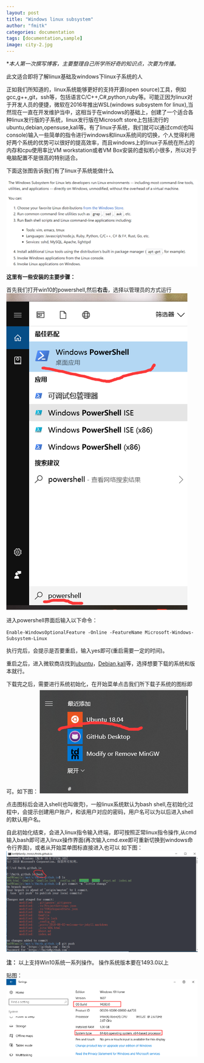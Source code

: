 ```yaml
---
layout: post
title: "Windows linux subsystem"
author: "fmitk"
categories: documentation
tags: [documentation,sample]
image: city-2.jpg
---
```

<!-- ![img](/assets/img/cuba-1.jpg) -->
**本人第一次撰写博客，主要整理自己所学所好奇的知识点，次要为传播。*

此文适合即将了解linux基础及windows下linux子系统的人

正如我们所知道的，linux系统能够更好的支持开源(open source)工具，例如gcc,g++,git，ssh等，包括语言C/C++,C#,python,ruby等。可能正因为linux对于开发人员的便捷，微软在2016年推出WSL(windows subsystem for linux),当然现在一直在开发维护当中，这相当于在windows的基础上，创建了一个适合各种linux发行版的子系统，linux发行版在Microsoft store上包括流行的ubuntu,debian,opensuse,kali等。有了linux子系统，我们就可以通过cmd(也叫console)输入一些简单的指令进行windows和linux系统间的切换，个人觉得利用好两个系统的优势可以很好的提高效率，而且windows上的linux子系统在所占的内存和cpu使用率比VM workstation或者VM Box安装的虚拟机小很多，所以对于电脑配置不是很高的特别适合。

下面这张图告诉我们有了linux子系统能做什么

![img](/assets/post_imgs/img01.PNG)

**这里有一些安装的主要步骤：**

首先我们打开win10的powershell,然后**右击**，选择以管理员的方式运行
![img02](/assets/post_imgs/img02.png)


进入powershell界面后输入以下命令：

```shell
Enable-WindowsOptionalFeature -Online -FeatureName Microsoft-Windows-Subsystem-Linux
```

执行完后，会提示是否要重启，输入yes即可(重启需要一定的时间)。

重启之后，进入微软商店找到[ubuntu](https://www.microsoft.com/zh-cn/p/ubuntu/9nblggh4msv6?rtc=1&activetab=pivot%3aoverviewtab)，[Debian](https://www.microsoft.com/zh-cn/p/debian-gnu-linux/9msvkqc78pk6?activetab=pivot%3aoverviewtab),[kali](https://www.microsoft.com/zh-cn/p/kali-linux/9pkr34tncv07?activetab=pivot%3aoverviewtab)等，选择想要下载的系统和版本就行。

下载完之后，需要进行系统初始化，在开始菜单点击我们所下载子系统的图标即可。如下图：
![img03](/assets/post_imgs/img03.png)

点击图标后会进入shell(也叫做壳)，一般linux系统默认为bash shell,在初始化过程中，会提示创建用户账户，和该用户对应的密码，用户名可以为以后进入shell的默认用户名。

自此初始化结束，会进入linux指令输入终端，即可按照正常linux指令操作,从cmd输入bash即可进入linux操作界面(再次输入cmd.exe即可重新切换到windows命令行界面)，或者从开始菜单图标直接进入也可以
如下图：
![img04](/assets/post_imgs/img04.png)

**注：**
以上支持Win10系统一系列操作。
操作系统版本要在1493.0以上

贴图：
![system](/assets/post_imgs/system.png)
